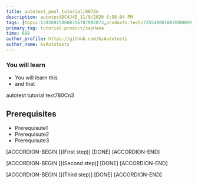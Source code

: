 ```yaml
---
title: autotest_pool_tutorialj8672m
description: autotestDC4J4E_11/9/2020 6:56:04 PM
tags: [topic:139269250608756787992873,products:tech/73554900100700000996,tutorial:experience/advanced]
primary_tag: tutorial:product/sapHana
time: 698
author_profile: https://github.com/ksAutotests
author_name: ksAutotests
---
```

### You will learn
- You will learn this
- and that

autotest tutorial text780Cn3

## Prerequisites
- Prerequisute1
- Prerequisute2
- Prerequisute3

[ACCORDION-BEGIN [](First step)]
[DONE]
[ACCORDION-END]

[ACCORDION-BEGIN [](Second step)]
[DONE]
[ACCORDION-END]

[ACCORDION-BEGIN [](Third step)]
[DONE]
[ACCORDION-END]


